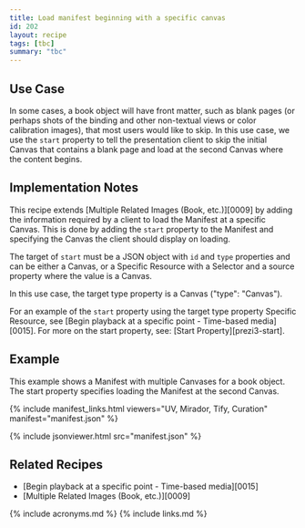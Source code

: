 ```yaml
---
title: Load manifest beginning with a specific canvas
id: 202
layout: recipe
tags: [tbc]
summary: "tbc"
---
```


## Use Case

In some cases, a book object will have front matter, such as blank pages (or perhaps shots of the binding and other non-textual views or color calibration images), that most users would like to skip. In this use case, we use the `start` property to tell the presentation client to skip the initial Canvas that contains a blank page and load at the second Canvas where the content begins.

## Implementation Notes

This recipe extends [Multiple Related Images (Book, etc.)][0009] by adding the information required by a client to load the Manifest at a specific Canvas. This is done by adding the `start` property to the Manifest and specifying the Canvas the client should display on loading.

The target of `start` must be a JSON object with `id` and `type` properties and can be either a Canvas, or a Specific Resource with a Selector and a source property where the value is a Canvas.

In this use case, the target type property is a Canvas ("type": "Canvas").

For an example of the `start` property using the target type property Specific Resource, see [Begin playback at a specific point - Time-based media][0015]. For more on the start property, see: [Start Property][prezi3-start].

## Example

This example shows a Manifest with multiple Canvases for a book object. The start property specifies loading the Manifest at the second Canvas.

{% include manifest_links.html viewers="UV, Mirador, Tify, Curation" manifest="manifest.json" %}

{% include jsonviewer.html src="manifest.json" %}

## Related Recipes

* [Begin playback at a specific point - Time-based media][0015]
* [Multiple Related Images (Book, etc.)][0009]

{% include acronyms.md %}
{% include links.md %}
